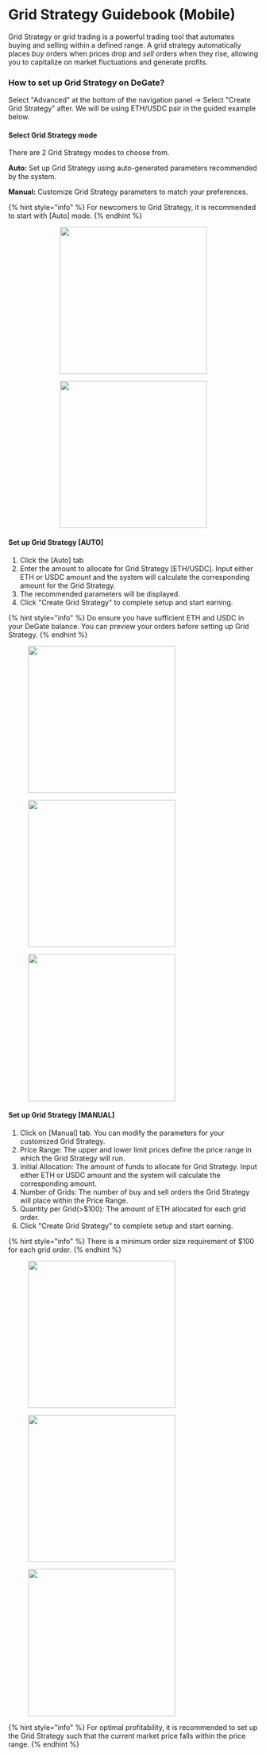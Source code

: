 # Grid Strategy Guidebook (Mobile)

Grid Strategy or grid trading is a powerful trading tool that automates buying and selling within a defined range. A grid strategy automatically places _buy_ orders when prices drop and _sell_ orders when they rise, allowing you to capitalize on market fluctuations and generate profits. &#x20;

### How to set up Grid Strategy on DeGate?&#x20;

Select "Advanced" at the bottom of the navigation panel -> Select "Create Grid Strategy" after. We will be using ETH/USDC pair in the guided example below.

#### **Select Grid Strategy mode**

There are 2 Grid Strategy modes to choose from.

**Auto:** Set up Grid Strategy using auto-generated parameters recommended by the system.

**Manual:** Customize Grid Strategy parameters to match your preferences.

{% hint style="info" %}
For newcomers to Grid Strategy, it is recommended to start with \[Auto] mode.
{% endhint %}

<div align="center">

<figure><img src="../.gitbook/assets/photo_2024-02-21_16-12-00.jpg" alt="" width="296"><figcaption></figcaption></figure>

 

<figure><img src="../.gitbook/assets/photo_2024-02-21_16-45-30.jpg" alt="" width="296"><figcaption></figcaption></figure>

</div>

#### **Set up Grid Strategy \[AUTO]**

1. Click the \[Auto] tab
2. Enter the amount to allocate for Grid Strategy \[ETH/USDC].  Input either ETH or USDC amount and the system will calculate the corresponding amount for the Grid Strategy.&#x20;
3. The recommended parameters will be displayed.&#x20;
4. Click "Create Grid Strategy" to complete setup and start earning.&#x20;

{% hint style="info" %}
Do ensure you have sufficient ETH and USDC in your DeGate balance. You can preview your orders before setting up Grid Strategy.&#x20;
{% endhint %}

<div align="left">

<figure><img src="../.gitbook/assets/photo_2024-02-21_16-56-00.jpg" alt="" width="296"><figcaption></figcaption></figure>

 

<figure><img src="../.gitbook/assets/photo_2024-02-21_17-04-33.jpg" alt="" width="296"><figcaption></figcaption></figure>

 

<figure><img src="../.gitbook/assets/photo_2024-02-21_17-02-33.jpg" alt="" width="296"><figcaption></figcaption></figure>

</div>

#### **Set up Grid Strategy \[MANUAL]**

1. Click on \[Manual] tab. You can modify the parameters for your customized Grid Strategy.
2. Price Range: The upper and lower limit prices define the price range in which the Grid Strategy will run.&#x20;
3. Initial Allocation: The amount of funds to allocate for Grid Strategy. Input either ETH or USDC amount and the system will calculate the corresponding amount.
4. Number of Grids: The number of buy and sell orders the Grid Strategy will place within the Price Range.
5. Quantity per Grid(>$100): The amount of ETH allocated for each grid order.
6. Click "Create Grid Strategy" to complete setup and start earning.&#x20;

{% hint style="info" %}
There is a minimum order size requirement of $100 for each grid order.
{% endhint %}

<div align="left">

<figure><img src="../.gitbook/assets/photo_2024-02-21_17-04-31.jpg" alt="" width="296"><figcaption></figcaption></figure>

 

<figure><img src="../.gitbook/assets/photo_2024-02-22_14-25-17.jpg" alt="" width="296"><figcaption></figcaption></figure>

 

<figure><img src="../.gitbook/assets/photo_2024-02-21_17-23-51.jpg" alt="" width="296"><figcaption></figcaption></figure>

</div>

{% hint style="info" %}
For optimal profitability, it is recommended to set up the Grid Strategy such that the current market price falls within the price range.
{% endhint %}
